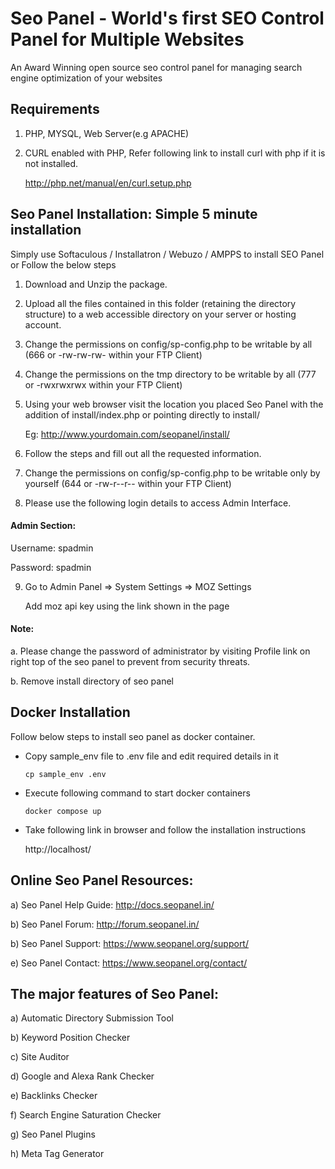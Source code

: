 # Seo Panel - World's first SEO Control Panel for Multiple Websites

An Award Winning open source seo control panel for managing search engine optimization of your websites

## Requirements

   1. PHP, MYSQL, Web Server(e.g APACHE)

   2. CURL enabled with PHP, Refer following link to install curl with php if it is not installed.

        http://php.net/manual/en/curl.setup.php


## Seo Panel Installation: Simple 5 minute installation

Simply use Softaculous / Installatron / Webuzo / AMPPS to install SEO Panel or Follow the below steps

1. Download and Unzip the package.

2. Upload all the files contained in this folder (retaining the directory structure) to a web accessible directory on your server or hosting account.

3. Change the permissions on config/sp-config.php to be writable by all (666 or -rw-rw-rw- within your FTP Client)

4. Change the permissions on the tmp directory to be writable by all (777 or -rwxrwxrwx within your FTP Client)

5. Using your web browser visit the location you placed Seo Panel with the addition of install/index.php or pointing directly to install/

    Eg: http://www.yourdomain.com/seopanel/install/

6. Follow the steps and fill out all the requested information.

7. Change the permissions on config/sp-config.php to be writable only by yourself (644 or -rw-r--r-- within your FTP Client)

8. Please use the following login details to access Admin Interface.

#### Admin Section:

Username: spadmin

Password: spadmin

9. Go to Admin Panel => System Settings => MOZ Settings
    
   Add moz api key using the link shown in the page

#### Note:

a. Please change the password of administrator by visiting Profile link on right top of the seo panel to prevent from security threats.

b. Remove install directory of seo panel


## Docker Installation

Follow below steps to install seo panel as docker container.

- Copy sample_env file to .env file and edit required details in it

	`cp sample_env .env`

- Execute following command to start docker containers 

	`docker compose up`

- Take following link in browser and follow the installation instructions

	http://localhost/


## Online Seo Panel Resources:


a) Seo Panel Help Guide: http://docs.seopanel.in/

b) Seo Panel Forum: http://forum.seopanel.in/

b) Seo Panel Support: https://www.seopanel.org/support/

e) Seo Panel Contact: https://www.seopanel.org/contact/


## The major features of Seo Panel:

a) Automatic Directory Submission Tool

b) Keyword Position Checker

c) Site Auditor

d) Google and Alexa Rank Checker

e) Backlinks Checker

f) Search Engine Saturation Checker

g) Seo Panel Plugins

h) Meta Tag Generator

